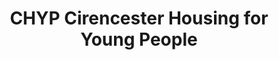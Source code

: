 ---
title: "CHYP Cirencester Housing for Young People"
url: /cirencester/chyp-cirencester-housing-for-young-people/
shop: Gebrauchtwaren
---